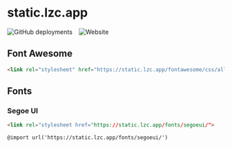 # static.lzc.app

![GitHub deployments](https://img.shields.io/github/deployments/lzcapp/static.lzc.app/github-pages?style=for-the-badge) &ensp; ![Website](https://img.shields.io/website?url=https%3A%2F%2Fstatic.lzc.app%2F&style=for-the-badge&label=static.lzc.app)
 
## Font Awesome

```html
<link rel="stylesheet" href="https://static.lzc.app/fontawesome/css/all.css" >
 ```

## Fonts

### Segoe UI

```html
<link rel="stylesheet href="https://static.lzc.app/fonts/segoeui/">
```

```html
@import url('https://static.lzc.app/fonts/segoeui/')
```
